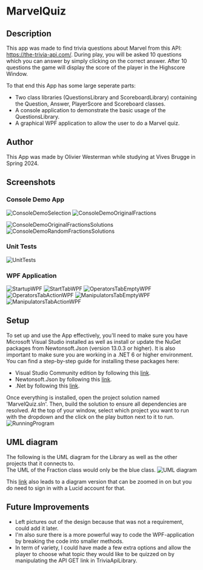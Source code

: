 # MarvelQuiz
## Description
This app was made to find trivia questions about Marvel from this API: https://the-trivia-api.com/.
During play, you will be asked 10 questions which you can answer by simply clicking on the correct answer.
After 10 questions the game will display the score of the player in the Highscore Window.

To that end this App has some large seperate parts:
- Two class libraries (QuestionsLibrary and ScoreboardLibrary) containing the Question, Answer, PlayerScore and Scoreboard classes.
- A console application to demonstrate the basic usage of the QuestionsLibrary.
- A graphical WPF application to allow the user to do a Marvel quiz. 

## Author
This App was made by Olivier Westerman while studying at Vives Brugge in Spring 2024.

## Screenshots
### Console Demo App
![ConsoleDemoSelection](https://github.com/OlivierWesterman/FractionCalculator/assets/145467433/4f1ad93a-d12f-4ff2-85d0-035261ec8914)
![ConsoleDemoOriginalFractions](https://github.com/OlivierWesterman/FractionCalculator/assets/145467433/eb3ae74b-fd02-48b9-8772-b9d02f66db7e)

![ConsoleDemoOriginalFractionsSolutions](https://github.com/OlivierWesterman/FractionCalculator/assets/145467433/ee3107a6-7a97-4944-a286-f8e8e04c2930)
![ConsoleDemoRandomFractionsSolutions](https://github.com/OlivierWesterman/FractionCalculator/assets/145467433/b2b5715c-7b84-42b4-bc91-abf668fa771e)

### Unit Tests
![UnitTests](https://github.com/OlivierWesterman/FractionCalculator/assets/145467433/2663e098-998e-442c-a8f6-f155a96ac2f3)

### WPF Application
![StartupWPF](https://github.com/OlivierWesterman/FractionCalculator/assets/145467433/33808c5b-f9b6-4ea2-9ee2-a167fb5c0342)
![StartTabWPF](https://github.com/OlivierWesterman/FractionCalculator/assets/145467433/cae196f6-9eb0-4e96-a9a7-2c83a44928f2)
![OperatorsTabEmptyWPF](https://github.com/OlivierWesterman/FractionCalculator/assets/145467433/6557e233-3df3-4547-b948-90991e5f4ea5)
![OperatorsTabActionWPF](https://github.com/OlivierWesterman/FractionCalculator/assets/145467433/2a06b241-5889-4b2c-b54d-0ecb27a8a5fa)
![ManipulatorsTabEmptyWPF](https://github.com/OlivierWesterman/FractionCalculator/assets/145467433/a80971fd-360c-421c-81e4-fa62e719df91)
![ManipulatorsTabActionWPF](https://github.com/OlivierWesterman/FractionCalculator/assets/145467433/0e59df37-d673-4b40-9347-3b1ccc67c376)

## Setup
To set up and use the App effectively, you'll need to make sure you have Microsoft Visual Studio installed as well as install or update the NuGet packages from Newtonsoft.Json (version 13.0.3 or higher).
It is also important to make sure you are working in a .NET 6 or higher environment.
You can find a step-by-step guide for installing these packages here:
- Visual Studio Community edition by following this [link](https://learn.microsoft.com/en-us/visualstudio/install/install-visual-studio?view=vs-2022).
- Newtonsoft.Json by following this [link](https://www.nuget.org/packages/Newtonsoft.Json/).
- .Net by following this [link](https://dotnet.microsoft.com/en-us/download/dotnet-framework).

Once everything is installed, open the project solution named 'MarvelQuiz.sln'. Then, build the solution to ensure all dependencies are resolved. 
At the top of your window, select which project you want to run with the dropdown and the click on the play button next to it to run.
![RunningProgram](https://github.com/OlivierWesterman/FractionCalculator/assets/145467433/74dbbb2b-fbe2-4001-870e-06ce6338deac)

## UML diagram
The following is the UML diagram for the Library as well as the other projects that it connects to.\
The UML of the Fraction class would only be the blue class.
![UML diagram](https://github.com/OlivierWesterman/FractionCalculator/assets/145467433/0ee281cc-5494-4e63-a24e-7e36ec2fb8fb)

This [link](https://lucid.app/lucidchart/719c3ac3-6d12-45f4-9c02-9b0dc1dd661d/edit?viewport_loc=-2167%2C-39%2C3216%2C1221%2CHWEp-vi-RSFO&invitationId=inv_b5f2439a-9d1e-47bd-999a-76f4c800788b) also leads to a diagram version that can be zoomed in on but you do need to sign in with a Lucid account for that.

## Future Improvements
- Left pictures out of the design because that was not a requirement, could add it later.
- I'm also sure there is a more powerful way to code the WPF-application by breaking the code into smaller methods.
- In term of variety, I could have made a few extra options and allow the player to choose what topic they would like to be quizzed on by manipulating the API GET link in TriviaApiLibrary.



